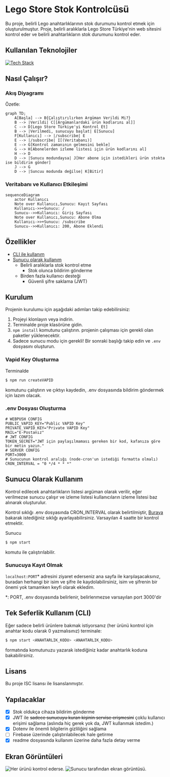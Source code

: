 # Lego Store Stok Kontrolcüsü
Bu proje, belirli Lego anahtarlıklarının stok durumunu kontrol etmek için oluşturulmuştur. Proje, belirli aralıklarla Lego Store Türkiye'nin web sitesini kontrol eder ve belirli anahtarlıkların stok durumunu kontrol eder.

## Kullanılan Teknolojiler
[![Tech Stack](https://skillicons.dev/icons?i=nodejs,express,sqlite)](https://skillicons.dev)

## Nasıl Çalışır?

### Akış Diyagramı
Özetle:
```mermaid
graph TD;
    A[Başla] --> B{Çalıştırılırken Argüman Verildi Mi?}
    B --> |Verildi| C[[Argümanlardaki ürün kodlarını al]]
    C --> D[Lego Store Türkiye'yi Kontrol Et]
    B --> |Verilmedi, sunucuyu başlat| E[Sunucu]
    F[Kullanıcı] --> |/subscribe| E
    E --> |/subscribe| I[(Veritabanı)]
    E --> G[Kontrol zamanının gelmesini bekle]
    G --> H[Abonelerden izleme listesi için ürün kodlarını al]
    H --> D
    D --> |Sunucu modundaysa| J[Her abone için istedikleri ürün stokta ise bildirim gönder]
    J --> G
    D --> |Suncuu modunda değilse| K[Bitir]
```
### Veritabanı ve Kullanıcı Etkileşimi
```mermaid
sequenceDiagram
    actor Kullanıcı
    Note over Kullanıcı,Sunucu: Kayıt Sayfası
    Kullanıcı->>+Sunucu: /
    Sunucu-->>Kullanıcı: Giriş Sayfası
    Note over Kullanıcı,Sunucu: Abone Olma
    Kullanıcı->>+Sunucu: /subscribe
    Sunucu-->>Kullanıcı: 200, Abone Eklendi
```

## Özellikler
- [CLI ile kullanım](https://github.com/yussufbiyik/lego-store-stock-checker?tab=readme-ov-file#tek-seferlik-kullan%C4%B1m-cli)
- [Sunucu olarak kullanım](https://github.com/yussufbiyik/lego-store-stock-checker?tab=readme-ov-file#sunucu-olarak-kullan%C4%B1m)
    - Belirli aralıklarla stok kontrol etme
        - Stok olunca bildirim gönderme
    - Birden fazla kullanıcı desteği
        - Güvenli şifre saklama (JWT)

## Kurulum
Projenin kurulumu için aşağıdaki adımları takip edebilirsiniz:

1. Projeyi klonlayın veya indirin.
2. Terminalde proje klasörüne gidin.
3. ```npm install``` komutunu çalıştırın. projenin çalışması için gerekli olan paketler yüklenecektir.
4. Sadece sunucu modu için gerekli! Bir sonraki başlığı takip edin ve `.env` dosyasını oluşturun.

### Vapid Key Oluşturma
Terminalde
```bash
$ npm run createVAPID
```
komutunu çalıştırın ve çıktıyı kaydedin, .env dosyasında bildirim göndermek için lazım olacak.

### .env Dosyası Oluşturma
```env
# WEBPUSH CONFIG
PUBLIC_VAPID_KEY="Public VAPID Key" 
PRIVATE_VAPID_KEY="Private VAPID Key"
MAIL="E-Postanız"
# JWT CONFIG
TOKEN_SECRET="JWT için paylaşılmaması gereken bir kod, kafanıza göre bir metin yazın."
# SERVER CONFIG
PORT=3000
# Sunucunun kontrol aralığı (node-cron'un istediği formatta olmalı)
CRON_INTERVAL = "0 */4 * * *"
```

## Sunucu Olarak Kullanım
Kontrol edilecek anahtarlıkların listesi argüman olarak verilir, eğer verilmezse sunucu çalışır ve izleme listesi kullanıcıların izleme listesi baz alınarak oluşturulur.

Kontrol sıklığı .env dosyasında CRON_INTERVAL olarak belirtilmiştir, [Buraya](https://www.npmjs.com/package/node-cron#cron-syntax) bakarak istediğiniz sıklığı ayarlayabilirsiniz.
Varsayılan 4 saatte bir kontrol etmektir. 

Sunucu 
```bash
$ npm start
``` 
komutu ile çalıştırılabilir.

### Sunucuya Kayıt Olmak
`localhost:PORT`* adresini ziyaret ederseniz ana sayfa ile karşılaşacaksınız, buradan herhangi bir isim ve şifre ile kaydolabilirsiniz, isim ve şifrenin bir önemi yok tamamken keyfi olarak ekledim.

*: PORT, .env dosyasında belirlenir, belirlenmezse varsayılan port 3000'dir

## Tek Seferlik Kullanım (CLI)
Eğer sadece belirli ürünlere bakmak istiyorsanız (her ürünü kontrol için anahtar kodu olarak 0 yazmalısınız) terminale:
```bash
$ npm start <ANAHTARLIK_KODU> <ANAHTARLIK_KODU>
```
formatında komutunuzu yazarak istediğiniz kadar anahtarlık koduna bakabilirsiniz. 

## Lisans
Bu proje ISC lisansı ile lisanslanmıştır.

## Yapılacaklar
- [X] Stok oldukça cihaza bildirim gönderme
- [X] JWT ile ~~sadece sunucuyu kuran kişinin servise erişmesini~~ çoklu kullanıcı erişimi sağlama (aslında hiç gerek yok da, JWT kullanmak istedim.)
- [X] Dotenv ile önemli bilgilerin gizliliğini sağlama
- [ ] Firebase üzerinde çalıştırılabilecek hale getirme
- [X] readme dosyasında kullanım üzerine daha fazla detay verme

## Ekran Görüntüleri
![Her ürünü kontrol ederse.](screenshots/cli.png)
![Sunucu tarafından ekran görüntüsü.](screenshots/serverside.png)